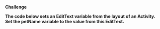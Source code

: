 <b>Challenge<b>
<p>The code below sets an EditText variable from the layout of an Activity. Set the petName variable to the value from this EditText.</p>
